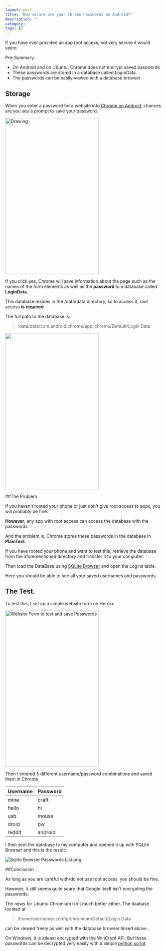 ```yaml
---
layout: post
title: "How secure are your Chrome Passwords on Android?"
description: ""
category: 
tags: []
---
```


If you have ever provided an app root access, not very secure it would seem.

Pre-Summary:

* On Android and on Ubuntu, Chrome does not encrypt saved passwords
* These passwords are stored in a database called LoginData.
* The passwords can be easily viewed with a database browser.

Storage
----------

When you enter a password for a website into [Chrome on Android](https://play.google.com/store/apps/details?id=com.android.chrome&hl=en), chances are you see a prompt to save your password. 

<img src="/blog/assets/images/savepass.png " alt="Drawing" style="width: 300px; height:500px;"/>

If you click yes, Chrome will save information about the page such as the names of the form elements as well as the <strong>password</strong> to a database called __LoginData__.

This database resides in the /data/data directory, so to access it, root access __is required__

The full path to the database is:

>/data/data/com.android.chrome/app_chrome/Default/Login Data

<img src="/blog/assets/images/File Explorer.png" style="width:300px; height:500px; " />

##The Problem

If you haven't rooted your phone or just don't give root access to apps, you will probably be fine.

__However__, any app with root access can access the database with the passwords.

And the problem is, Chrome stores these passwords in the database in __PlainText__.

If you have rooted your phone and want to test this, retrieve the database from the aforementioned directory and transfer it to your computer.

Then load the DataBase using [SQLite Browser](http://sqlitebrowser.org/) and open the Logins table.

Here you should be able to see all your saved usernames and passwords.

## The Test.

To test this, I set up a simple website form on Heroku

<img src="/blog/assets/images/droidpw.png" alt="Website Form to test and save Passwords" style="width: 300px; height:500px;"/>

Then I entered 5 different username/password combinations and saved them in Chrome

<table><thead>
<tr>
<th>Username</th>
<th>Password</th>
</tr>
</thead><tbody>
<tr>
<td>mine</td>
<td>craft</td>
</tr>
<tr>
<td>hello</td>
<td>hi</td>
</tr>
<tr>
	<td>usb</td>
	<td>mouse</td>
</tr>
<tr>
    <td>droid</td>
    <td>pw</td>
</tr>
<tr>
	<td>reddit</td>
	<td>android</td>
</tr>	
</tbody></table>

I then sent the database to my computer and opened it up with SQLite Browser and this is the result:

<img src="/blog/assets/article_images/sqlitebrowserpasswords.png" alt="Sqlite Browser Passwords List.png" />


##Conclusion

As long as you are careful with/do not use root access, you should be fine.

However, it still seems quite scary that Google itself isn't encrypting the passwords.

The news for Ubuntu Chromium isn't much better either. The daabase located at

> /home/username/.config/chromium/Default/Login Data

can be viewed freely as well with the database browser linked above .

On Windows, it is atleast encrypted with the WinCrypt API. But these passwords can be decrypted very easily with a simple [python script](https://github.com/hassaanaliw/chromepass).
